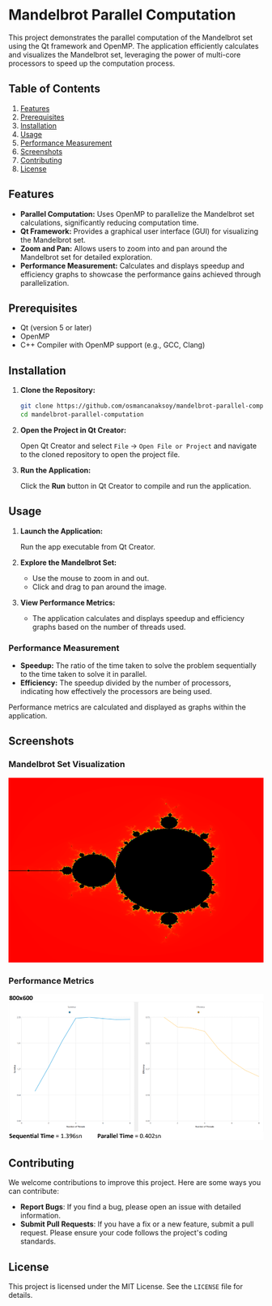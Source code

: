 
# Mandelbrot Parallel Computation

This project demonstrates the parallel computation of the Mandelbrot set using the Qt framework and OpenMP. The application efficiently calculates and visualizes the Mandelbrot set, leveraging the power of multi-core processors to speed up the computation process.

## Table of Contents
1. [Features](#features)
2. [Prerequisites](#prerequisites)
3. [Installation](#installation)
4. [Usage](#usage)
5. [Performance Measurement](#performancemeasurement)
6. [Screenshots](#screenshots)
7. [Contributing](#contributing)
8. [License](#license)

## Features

- **Parallel Computation:** Uses OpenMP to parallelize the Mandelbrot set calculations, significantly reducing computation time.
- **Qt Framework:** Provides a graphical user interface (GUI) for visualizing the Mandelbrot set.
- **Zoom and Pan:** Allows users to zoom into and pan around the Mandelbrot set for detailed exploration.
- **Performance Measurement:** Calculates and displays speedup and efficiency graphs to showcase the performance gains achieved through parallelization.

## Prerequisites

- Qt (version 5 or later)
- OpenMP
- C++ Compiler with OpenMP support (e.g., GCC, Clang)

## Installation

1. **Clone the Repository:**

   ```sh
   git clone https://github.com/osmancanaksoy/mandelbrot-parallel-computation.git
   cd mandelbrot-parallel-computation
   ```

2. **Open the Project in Qt Creator:**

   Open Qt Creator and select `File` -> `Open File or Project` and navigate to the cloned repository to open the project file.

3. **Run the Application:**

   Click the **Run** button in Qt Creator to compile and run the application.

## Usage

1. **Launch the Application:**

   Run the app executable from Qt Creator.

2. **Explore the Mandelbrot Set:**

   - Use the mouse to zoom in and out.
   - Click and drag to pan around the image.

3. **View Performance Metrics:**

   - The application calculates and displays speedup and efficiency graphs based on the number of threads used.

### Performance Measurement

- **Speedup:** The ratio of the time taken to solve the problem sequentially to the time taken to solve it in parallel.
- **Efficiency:** The speedup divided by the number of processors, indicating how effectively the processors are being used.

Performance metrics are calculated and displayed as graphs within the application.

## Screenshots

### Mandelbrot Set Visualization

![Mandelbrot Set](screenshots/mandelbrot.png)

### Performance Metrics

![Graph](screenshots/speedup-efficiency.png)

## Contributing
We welcome contributions to improve this project. Here are some ways you can contribute:

- **Report Bugs**: If you find a bug, please open an issue with detailed information.
- **Submit Pull Requests**: If you have a fix or a new feature, submit a pull request. Please ensure your code follows the project's coding standards.

## License

This project is licensed under the MIT License. See the `LICENSE` file for details.
